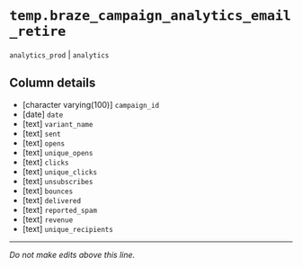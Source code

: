 # `temp.braze_campaign_analytics_email_retire`
`analytics_prod` | `analytics`

## Column details
* [character varying(100)] `campaign_id`
* [date]      `date`
* [text]      `variant_name`
* [text]      `sent`
* [text]      `opens`
* [text]      `unique_opens`
* [text]      `clicks`
* [text]      `unique_clicks`
* [text]      `unsubscribes`
* [text]      `bounces`
* [text]      `delivered`
* [text]      `reported_spam`
* [text]      `revenue`
* [text]      `unique_recipients`

-------------------------------------------------------------------------------
*Do not make edits above this line.*
